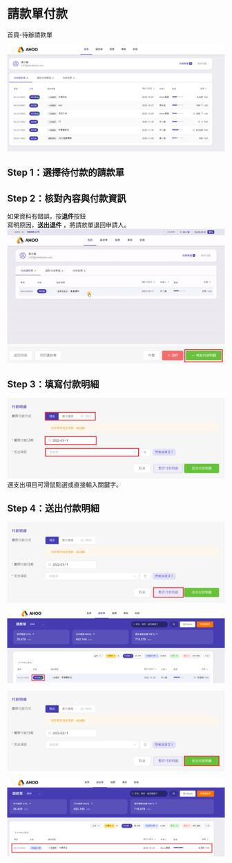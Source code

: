 # 請款單付款

首頁-待辦請款單

![待辦請款單](./index.png)

## Step 1：選擇待付款的請款單

## Step 2：核對內容與付款資訊

如果資料有錯誤，按**退件**按鈕  
寫明原因，**送出退件** ，將請款單退回申請人。  
![待辦請款單](./detail.gif)
![填寫付款明細](./next.png)

## **Step 3：填寫付款明細**

![填寫付款明細](./detail-1.png)
選支出項目可滑鼠點選或直接輸入關鍵字。

## **Step 4：送出付款明細**

![付款明細](./detail-4.png)

![付款明細](./detail-5.png)

![付款明細](./detail-6.png)

![付款明細](./detail-7.png)
